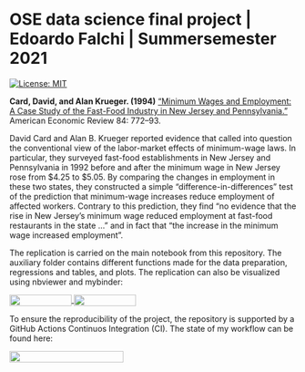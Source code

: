 # OSE data science final project | Edoardo Falchi | Summersemester 2021

[![License: MIT](https://img.shields.io/badge/License-MIT-blue.svg)](https://github.com/OpenSourceEconomics/ose-data-science-course-projeect-edoardofalchi/blob/master/LICENSE)

**Card, David, and Alan Krueger. (1994)** [“Minimum Wages and Employment: A Case Study of the Fast-Food Industry in New Jersey and Pennsylvania.”](https://www.nber.org/papers/w4509) American Economic Review 84: 772–93.

David Card and Alan B. Krueger reported evidence that called into question the conventional view of the labor-market effects of minimum-wage laws. In particular, they surveyed fast-food establishments in New Jersey and Pennsylvania in 1992 before and after the minimum wage in New Jersey rose from $4.25 to $5.05. By comparing the changes in employment in these two states, they constructed a simple “difference-in-differences” test of the prediction that minimum-wage increases reduce employment of affected workers. Contrary to this prediction, they find “no evidence that the rise in New Jersey’s minimum wage reduced employment at fast-food restaurants in the state ...” and in fact that “the increase in the minimum wage increased employment”.

The replication is carried on the main notebook from this repository. The auxiliary folder contains different functions made for the data preparation, regressions and tables, and plots. The replication can also be visualized using nbviewer and mybinder:

<a href="https://nbviewer.jupyter.org/github/OpenSourceEconomics/ose-data-science-course-projeect-edoardofalchi/blob/master/Card_Krueger_1994.ipynb"
   target="_parent">
   <img align="center"
  src="https://raw.githubusercontent.com/jupyter/design/master/logos/Badges/nbviewer_badge.png"
      width="109" height="20">
</a>
<a href="https://mybinder.org/v2/gh/OpenSourceEconomics/ose-data-science-course-projeect-edoardofalchi/master?filepath=Card_Krueger_1994.ipynb?flush_cache=true"
    target="_parent">
    <img align="center"
       src="https://mybinder.org/badge_logo.svg"
       width="109" height="20">
</a>




To ensure the reproducibility of the project, the repository is supported by a GitHub Actions Continuos Integration (CI). The state of my workflow can be found here:


<a href="https://github.com/OpenSourceEconomics/ose-data-science-course-projeect-edoardofalchi/actions/workflows/ci.yml"
    target="_parent">
    <img align="center"
       src="https://github.com/OpenSourceEconomics/ose-data-science-course-projeect-edoardofalchi/actions/workflows/ci.yml/badge.svg"
       width="200" height="20">
</a>
